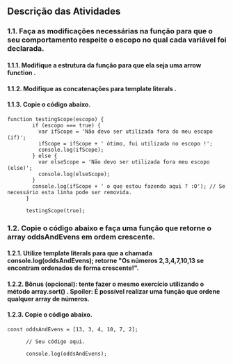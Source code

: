 ## Descrição das Atividades

### 1.1. Faça as modificações necessárias na função para que o seu comportamento respeite o escopo no qual cada variável foi declarada.
#### 1.1.1. Modifique a estrutura da função para que ela seja uma arrow function .
#### 1.1.2. Modifique as concatenações para template literals .
#### 1.1.3. Copie o código abaixo.

~~~ Script
function testingScope(escopo) { 
        if (escopo === true) { 
          var ifScope = 'Não devo ser utilizada fora do meu escopo (if)';
          ifScope = ifScope + ' ótimo, fui utilizada no escopo !';
          console.log(ifScope);
        } else {
          var elseScope = 'Não devo ser utilizada fora meu escopo (else)';
          console.log(elseScope);
        }
        console.log(ifScope + ' o que estou fazendo aqui ? :O'); // Se necessário esta linha pode ser removida.
      }

      testingScope(true);
~~~

### 1.2. Copie o código abaixo e faça uma função que retorne o array oddsAndEvens em ordem crescente.
#### 1.2.1. Utilize template literals para que a chamada console.log(oddsAndEvens); retorne "Os números 2,3,4,7,10,13 se encontram ordenados de forma crescente!".
#### 1.2.2. Bônus (opcional): tente fazer o mesmo exercício utilizando o método array.sort() . Spoiler: É possível realizar uma função que ordene qualquer array de números.
#### 1.2.3. Copie o código abaixo.

~~~
const oddsAndEvens = [13, 3, 4, 10, 7, 2];

      // Seu código aqui.

      console.log(oddsAndEvens);
~~~